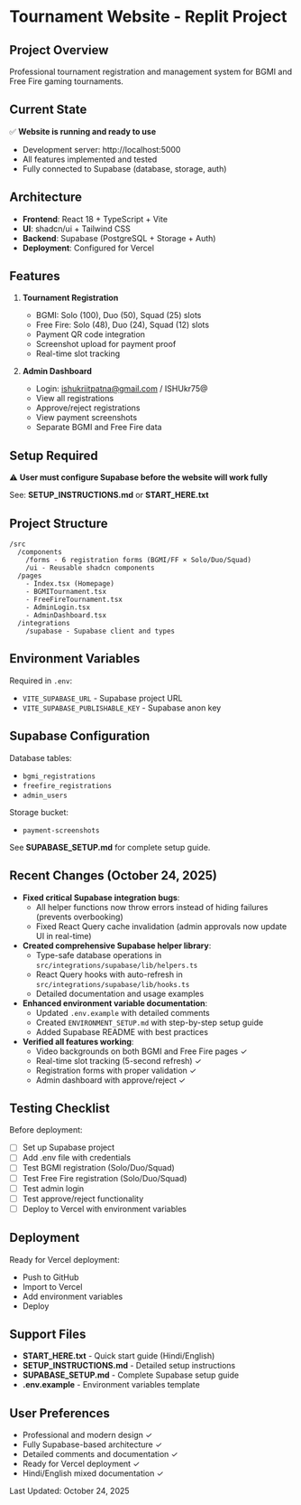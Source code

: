 # Tournament Website - Replit Project

## Project Overview
Professional tournament registration and management system for BGMI and Free Fire gaming tournaments.

## Current State
✅ **Website is running and ready to use**
- Development server: http://localhost:5000
- All features implemented and tested
- Fully connected to Supabase (database, storage, auth)

## Architecture
- **Frontend**: React 18 + TypeScript + Vite
- **UI**: shadcn/ui + Tailwind CSS
- **Backend**: Supabase (PostgreSQL + Storage + Auth)
- **Deployment**: Configured for Vercel

## Features
1. **Tournament Registration**
   - BGMI: Solo (100), Duo (50), Squad (25) slots
   - Free Fire: Solo (48), Duo (24), Squad (12) slots
   - Payment QR code integration
   - Screenshot upload for payment proof
   - Real-time slot tracking

2. **Admin Dashboard**
   - Login: ishukriitpatna@gmail.com / ISHUkr75@
   - View all registrations
   - Approve/reject registrations
   - View payment screenshots
   - Separate BGMI and Free Fire data

## Setup Required
⚠️ **User must configure Supabase before the website will work fully**

See: **SETUP_INSTRUCTIONS.md** or **START_HERE.txt**

## Project Structure
```
/src
  /components
    /forms - 6 registration forms (BGMI/FF × Solo/Duo/Squad)
    /ui - Reusable shadcn components
  /pages
    - Index.tsx (Homepage)
    - BGMITournament.tsx
    - FreeFireTournament.tsx
    - AdminLogin.tsx
    - AdminDashboard.tsx
  /integrations
    /supabase - Supabase client and types
```

## Environment Variables
Required in `.env`:
- `VITE_SUPABASE_URL` - Supabase project URL
- `VITE_SUPABASE_PUBLISHABLE_KEY` - Supabase anon key

## Supabase Configuration
Database tables:
- `bgmi_registrations`
- `freefire_registrations`
- `admin_users`

Storage bucket:
- `payment-screenshots`

See **SUPABASE_SETUP.md** for complete setup guide.

## Recent Changes (October 24, 2025)
- **Fixed critical Supabase integration bugs**:
  - All helper functions now throw errors instead of hiding failures (prevents overbooking)
  - Fixed React Query cache invalidation (admin approvals now update UI in real-time)
- **Created comprehensive Supabase helper library**:
  - Type-safe database operations in `src/integrations/supabase/lib/helpers.ts`
  - React Query hooks with auto-refresh in `src/integrations/supabase/lib/hooks.ts`
  - Detailed documentation and usage examples
- **Enhanced environment variable documentation**:
  - Updated `.env.example` with detailed comments
  - Created `ENVIRONMENT_SETUP.md` with step-by-step setup guide
  - Added Supabase README with best practices
- **Verified all features working**:
  - Video backgrounds on both BGMI and Free Fire pages ✓
  - Real-time slot tracking (5-second refresh) ✓
  - Registration forms with proper validation ✓
  - Admin dashboard with approve/reject ✓

## Testing Checklist
Before deployment:
- [ ] Set up Supabase project
- [ ] Add .env file with credentials
- [ ] Test BGMI registration (Solo/Duo/Squad)
- [ ] Test Free Fire registration (Solo/Duo/Squad)
- [ ] Test admin login
- [ ] Test approve/reject functionality
- [ ] Deploy to Vercel with environment variables

## Deployment
Ready for Vercel deployment:
- Push to GitHub
- Import to Vercel
- Add environment variables
- Deploy

## Support Files
- **START_HERE.txt** - Quick start guide (Hindi/English)
- **SETUP_INSTRUCTIONS.md** - Detailed setup instructions
- **SUPABASE_SETUP.md** - Complete Supabase setup guide
- **.env.example** - Environment variables template

## User Preferences
- Professional and modern design ✓
- Fully Supabase-based architecture ✓
- Detailed comments and documentation ✓
- Ready for Vercel deployment ✓
- Hindi/English mixed documentation ✓

Last Updated: October 24, 2025
